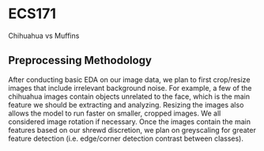 # ECS171

Chihuahua vs Muffins


## Preprocessing Methodology
After conducting basic EDA on our image data, we plan to first crop/resize images that include irrelevant background noise. For example, a few of the chihuahua images contain objects unrelated to the face, which is the main feature we should be extracting and analyzing. Resizing the images also allows the model to run faster on smaller, cropped images. We all considered image rotation if necessary. Once the images contain the main features based on our shrewd discretion, we plan on greyscaling for greater feature detection (i.e. edge/corner detection contrast between classes).  
